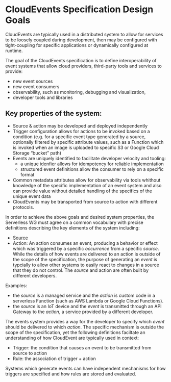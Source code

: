 # CloudEvents Specification Design Goals

CloudEvents are typically used in a distributed system to allow for services to
be loosely coupled during development, then may be configured with
tight-coupling for specific applications or dynamically configured at runtime.

The goal of the CloudEvents specification is to define interoperability of event
systems that allow cloud providers, third-party tools and services to provide:
- new event sources
- new event consumers
- observability, such as monitoring, debugging and visualization,
- developer tools and libraries

## Key properties of the system:
- Source & action may be developed and deployed independently
- Trigger configuration allows for actions to be invoked based on a condition
(e.g. for a specific event type generated by a source, optionally filtered by
specific attribute values, such as a Function which is invoked when an image is
uploaded to specific S3 or Google Cloud Storage “bucket” path)
- Events are uniquely identified to facilitate developer velocity and tooling:
  - a unique idenfier allows for idempotency for reliable implementation
  - structured event definitions allow the consumer to rely on a specific format
- Common metadata attributes allow for observability via tools whithout
knowledge of the specific implementation of an event system and also can provide
value without detailed handling of the specifics of the unique event data
- CloudEvents may be transported from source to action with different protocols.

In order to achieve the above goals and desired system properties, the
Serverless WG must agree on a common vocabulary with precise definitions
describing the key elements of the system including:
- [Source](../spec.md#source)
- Action: An action consumes an event, producing a behavior or effect which was
triggered by a specific *occurrence* from a specific *source*.  While the
details of how events are delivered to an action is outside of the scope of the
specification, the purpose of generating an *event* is typcially to allow other
systems to easily react to changes in a source that they do not control. The
*source* and action are often built by different developers.

Examples:
- the *source* is a managed service and the *action* is custom
code in a serverless Function (such as AWS Lambda or Google Cloud Functions).
- the *source* is an IoT device and the *event* is transmitted through an API
Gateway to the *action*, a service provided by a different developer.

The events system provides a way for the developer to specify which *event*
should be delivered to which *action*. The specific mechanism is outside the
scope of the specification, yet the following definitions faciltate an
understanding of how CloudEvent are typically used in context:
- Trigger: the condition that causes an event to be transmitted from source to
action
- Rule: the association of trigger + action

Systems which generate events can have independent mechanisms for how triggers
are specified and how rules are stored and evaluated.



